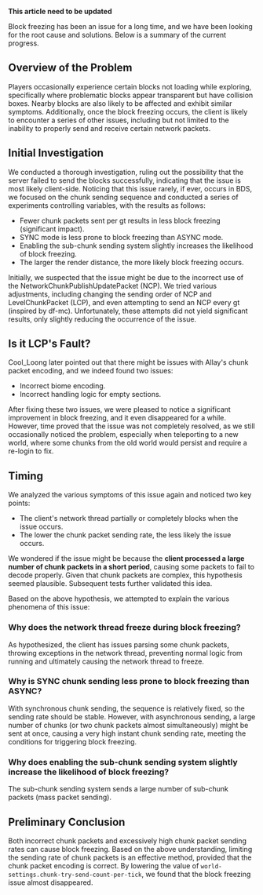 **This article need to be updated**

Block freezing has been an issue for a long time, and we have been looking for the root cause and solutions. Below is a
summary of the current progress.

## Overview of the Problem

Players occasionally experience certain blocks not loading while exploring, specifically where problematic blocks appear
transparent but have collision boxes. Nearby blocks are also likely to be affected and exhibit similar symptoms.
Additionally, once the block freezing occurs, the client is likely to encounter a series of other issues, including but
not limited to the inability to properly send and receive certain network packets.

## Initial Investigation

We conducted a thorough investigation, ruling out the possibility that the server failed to send the blocks
successfully, indicating that the issue is most likely client-side. Noticing that this issue rarely, if ever, occurs in
BDS, we focused on the chunk sending sequence and conducted a series of experiments controlling variables, with the
results as follows:

- Fewer chunk packets sent per gt results in less block freezing (significant impact).
- SYNC mode is less prone to block freezing than ASYNC mode.
- Enabling the sub-chunk sending system slightly increases the likelihood of block freezing.
- The larger the render distance, the more likely block freezing occurs.

Initially, we suspected that the issue might be due to the incorrect use of the NetworkChunkPublishUpdatePacket (NCP).
We tried various adjustments, including changing the sending order of NCP and LevelChunkPacket (LCP), and even
attempting to send an NCP every gt (inspired by df-mc). Unfortunately, these attempts did not yield significant results,
only slightly reducing the occurrence of the issue.

## Is it LCP's Fault?

Cool_Loong later pointed out that there might be issues with Allay's chunk packet encoding, and we indeed found two
issues:

- Incorrect biome encoding.
- Incorrect handling logic for empty sections.

After fixing these two issues, we were pleased to notice a significant improvement in block freezing, and it even
disappeared for a while. However, time proved that the issue was not completely resolved, as we still occasionally
noticed the problem, especially when teleporting to a new world, where some chunks from the old world would persist and
require a re-login to fix.

## Timing

We analyzed the various symptoms of this issue again and noticed two key points:

- The client's network thread partially or completely blocks when the issue occurs.
- The lower the chunk packet sending rate, the less likely the issue occurs.

We wondered if the issue might be because the **client processed a large number of chunk packets in a short period**,
causing some packets to fail to decode properly. Given that chunk packets are complex, this hypothesis seemed plausible.
Subsequent tests further validated this idea.

Based on the above hypothesis, we attempted to explain the various phenomena of this issue:

### Why does the network thread freeze during block freezing?

As hypothesized, the client has issues parsing some chunk packets, throwing exceptions in the network thread, preventing
normal logic from running and ultimately causing the network thread to freeze.

### Why is SYNC chunk sending less prone to block freezing than ASYNC?

With synchronous chunk sending, the sequence is relatively fixed, so the sending rate should be stable. However, with
asynchronous sending, a large number of chunks (or two chunk packets almost simultaneously) might be sent at once,
causing a very high instant chunk sending rate, meeting the conditions for triggering block freezing.

### Why does enabling the sub-chunk sending system slightly increase the likelihood of block freezing?

The sub-chunk sending system sends a large number of sub-chunk packets (mass packet sending).

## Preliminary Conclusion

Both incorrect chunk packets and excessively high chunk packet sending rates can cause block freezing. Based on the
above understanding, limiting the sending rate of chunk packets is an effective method, provided that the chunk packet
encoding is correct. By lowering the value of `world-settings.chunk-try-send-count-per-tick`, we found that the block
freezing issue almost disappeared.
